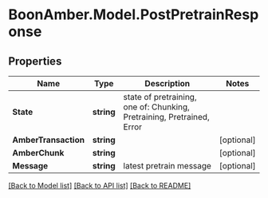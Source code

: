 # BoonAmber.Model.PostPretrainResponse

## Properties

Name | Type | Description | Notes
------------ | ------------- | ------------- | -------------
**State** | **string** | state of pretraining, one of: Chunking, Pretraining, Pretrained, Error | 
**AmberTransaction** | **string** |  | [optional] 
**AmberChunk** | **string** |  | [optional] 
**Message** | **string** | latest pretrain message | [optional] 

[[Back to Model list]](../README.md#documentation-for-models) [[Back to API list]](../README.md#documentation-for-api-endpoints) [[Back to README]](../README.md)

